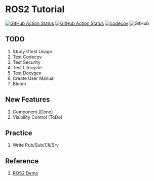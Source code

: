 # ROS2 Tutorial
[![GitHub Action Status](https://github.com/rjshim/ros2_tutorial/workflows/CI/badge.svg)](https://github.com/rjshim/ros2_tutorial) [![GitHub Action Status](https://github.com/rjshim/ros2_tutorial/workflows/Lint/badge.svg)](https://github.com/rjshim/ros2_tutorial) [![codecov](https://codecov.io/gh/rjshim/ros2_tutorial/branch/master/graph/badge.svg)](https://codecov.io/gh/rjshim/ros2_tutorial) ![GitHub](https://img.shields.io/github/license/rjshim/ros2_tutorial)

## TODO
1. Study Gtest Usage
2. Test Codecov
3. Test Security
4. Test Lifecycle
5. Test Doxygen
6. Create User Manual
7. Bloom

## New Features
1. Component (Done)
2. Visibility Control (ToDo)

## Practice
1. Write Pub/Sub/Cli/Srv

## Reference
1. [ROS2 Demo](https://github.com/ros2/demos)
